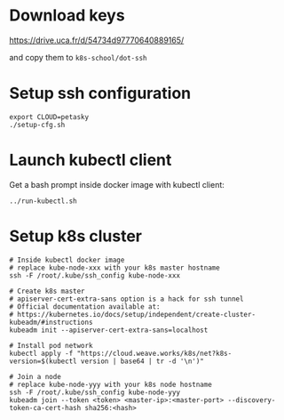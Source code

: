 # Download keys

https://drive.uca.fr/d/54734d97770640889165/

and copy them to `k8s-school/dot-ssh`

# Setup ssh configuration

```shell
export CLOUD=petasky
./setup-cfg.sh
```

# Launch kubectl client

Get a bash prompt inside docker image with kubectl client:

```shell
../run-kubectl.sh
```

# Setup k8s cluster

```shell
# Inside kubectl docker image
# replace kube-node-xxx with your k8s master hostname
ssh -F /root/.kube/ssh_config kube-node-xxx

# Create k8s master
# apiserver-cert-extra-sans option is a hack for ssh tunnel
# Official documentation available at:
# https://kubernetes.io/docs/setup/independent/create-cluster-kubeadm/#instructions
kubeadm init --apiserver-cert-extra-sans=localhost

# Install pod network
kubectl apply -f "https://cloud.weave.works/k8s/net?k8s-version=$(kubectl version | base64 | tr -d '\n')"

# Join a node
# replace kube-node-yyy with your k8s node hostname
ssh -F /root/.kube/ssh_config kube-node-yyy
kubeadm join --token <token> <master-ip>:<master-port> --discovery-token-ca-cert-hash sha256:<hash>

```
